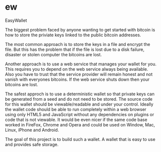 ew
==

EasyWallet

The biggest problem faced by anyone wanting to get started with bitcoin is how to store the priviate keys linked to the public bitcoin addresses. 

The most common approach is to store the keys in a file and encrypt the file. But this has the problem that if the file is lost due to a disk failure, disaster or stolen computer the bitcoins are lost.

Another approach is to use a web service that manages your wallet for you. This requires you to depend on the web service always being available. Also you have to trust that the service provider will remain honest and not vanish with everyones bitcoins. If the web service shuts down then your bitcoins are lost.

The safest approch is to use a deterministic wallet so that private keys can be generated from a seed and do not need to be stored. The source code for this wallet should be viewable/readable and under your control. Ideally the wallet code should be able to run completely within a web browser using only HTML5 and JavaScript without any dependencies on plugins or code that is not viewable. It would be even nicer if the same code base worked in FireFox, Chrome and Opera and could be used on Window, Mac, Linux, iPhone and Android.

The goal of this project is to build such a wallet. A wallet that is easy to use and provides safe storage.

